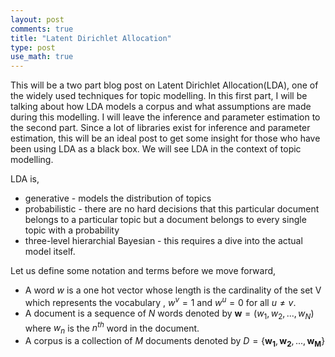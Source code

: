 ```yaml
---
layout: post
comments: true
title: "Latent Dirichlet Allocation"
type: post
use_math: true
---
```


This will be a two part blog post on Latent Dirichlet Allocation(LDA), one of the widely used techniques for topic modelling. In this first part, I will be talking about how LDA models a corpus and what assumptions are made during this modelling. I will leave the inference and parameter estimation to the second part. Since a lot of libraries exist for inference and parameter estimation, this will be an ideal post to get some insight for those who have been using LDA as a black box. We will see LDA in the context of topic modelling.

LDA is,
* generative - models the distribution of topics
* probabilistic - there are no hard decisions that this particular document belongs to a particular topic but a document belongs to every single topic with a probability
* three-level hierarchial Bayesian - this requires a dive into the actual model itself.

Let us define some notation and terms before we move forward,
* A word $w$ is a one hot vector whose length is the cardinality of the set V which represents the vocabulary , $w^v = 1$ and $w^u = 0$ for all $u \neq v$.
* A document is a sequence of $N$ words denoted by $\mathbf{w} = (w_1,w_2,...,w_N)$ where $w_n$ is the $n^{th}$ word in the document.
* A corpus is a collection of $M$ documents denoted by $D = \{\mathbf{w_1},\mathbf{w_2},...,\mathbf{w_M}\}$
